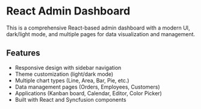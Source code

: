 # React Admin Dashboard

This is a comprehensive React-based admin dashboard with a modern UI, dark/light mode, and multiple pages for data visualization and management.

## Features

- Responsive design with sidebar navigation
- Theme customization (light/dark mode)
- Multiple chart types (Line, Area, Bar, Pie, etc.)
- Data management pages (Orders, Employees, Customers)
- Applications (Kanban board, Calendar, Editor, Color Picker)
- Built with React and Syncfusion components


